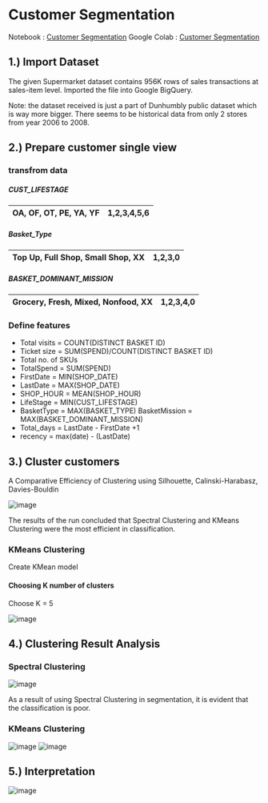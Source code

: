# Customer Segmentation

Notebook : [Customer Segmentation](https://github.com/Nasalinn/BADS7105-CRM-Analytics/blob/main/Assignment02%20-%20Customer%20Segmentation/Customer_Segmentation.ipynb)
Google Colab : [Customer Segmentation](https://colab.research.google.com/drive/17CNEbF4wfwOvCbAFujzRTbfh-ytAOg2f)

## 1.) Import Dataset
The given Supermarket dataset contains 956K rows of sales transactions at sales-item level. Imported the file into Google BigQuery.

Note: the dataset received is just a part of Dunhumbly public dataset which is way more bigger. There seems to be historical data from only 2 stores from year 2006 to 2008.

## 2.) Prepare customer single view
### transfrom data
##### CUST_LIFESTAGE 
OA, OF, OT, PE, YA, YF | 1,2,3,4,5,6
----- | -----|
##### Basket_Type
Top Up, Full Shop, Small Shop, XX | 1,2,3,0
----- | -----|
##### BASKET_DOMINANT_MISSION
Grocery, Fresh, Mixed, Nonfood, XX | 1,2,3,4,0
----- | -----|

### Define features
* Total visits = COUNT(DISTINCT BASKET ID)
* Ticket size = SUM(SPEND)/COUNT(DISTINCT BASKET ID)
* Total no. of SKUs 
* TotalSpend = SUM(SPEND)
* FirstDate = MIN(SHOP_DATE)
* LastDate = MAX(SHOP_DATE)
* SHOP_HOUR = MEAN(SHOP_HOUR)
* LifeStage = MIN(CUST_LIFESTAGE)
* BasketType = MAX(BASKET_TYPE)                                                                               BasketMission = MAX(BASKET_DOMINANT_MISSION)
* Total_days = LastDate - FirstDate +1
* recency = max(date) - (LastDate)

## 3.) Cluster customers
A Comparative Efficiency of Clustering using Silhouette, Calinski-Harabasz, Davies-Bouldin 

![image](https://user-images.githubusercontent.com/95351692/147571211-b1bd837d-83e6-4dae-ad50-9e28754948a3.png)

The results of the run concluded that Spectral Clustering and KMeans Clustering were the most efficient in classification.

### KMeans Clustering
Create KMean model 
#### Choosing K number of clusters
Choose K = 5

![image](https://user-images.githubusercontent.com/95351692/147571375-9ba77060-7f04-45f5-a5fe-af8ecb653161.png)

## 4.) Clustering Result Analysis

### Spectral Clustering
![image](https://user-images.githubusercontent.com/95351692/147571501-c6751abd-ef72-4bf6-86a3-6e0b7a1213b9.png)

As a result of using Spectral Clustering in segmentation, it is evident that the classification is poor.
### KMeans Clustering
![image](https://user-images.githubusercontent.com/95351692/147571608-65b44d6e-694c-4cc7-b2fb-99b772a8e054.png)
![image](https://user-images.githubusercontent.com/95351692/147571659-40410a80-ee36-44d3-8f74-899414170ac8.png)

## 5.) Interpretation
![image](https://user-images.githubusercontent.com/95351692/147572167-683cdac8-9d7f-45f2-ae8f-64e38609d2db.png)







